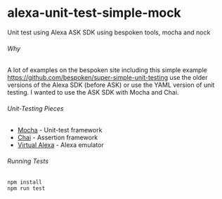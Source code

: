 # alexa-unit-test-simple-mock
Unit test using Alexa ASK SDK using bespoken tools, mocha and nock

###### Why
A lot of examples on the bespoken site including this simple example https://github.com/bespoken/super-simple-unit-testing use the older versions of the Alexa SDK (before ASK) or use the YAML version of unit testing. I wanted to use the ASK SDK with Mocha and Chai. 


###### Unit-Testing Pieces
* [Mocha](https://mochajs.org/) - Unit-test framework
* [Chai](http://chaijs.com/) - Assertion framework
* [Virtual Alexa](https://github.com/bespoken/virtual-alexa) - Alexa emulator


###### Running Tests
```
npm install
npm run test
```



